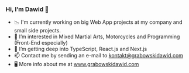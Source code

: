 ### Hi, I’m Dawid 🤠

- 📉 I'm currently working on big Web App projects at my company and small side projects.
- 👀 I’m interested in Mixed Martial Arts, Motorcycles and Programming (Front-End especially)
- 🌱 I’m getting deep into TypeScript, React.js and Next.js
- 📫 Contact me by sending an e-mail to kontakt@grabowskidawid.com
- 🖥 More info about me at www.grabowskidawid.com
